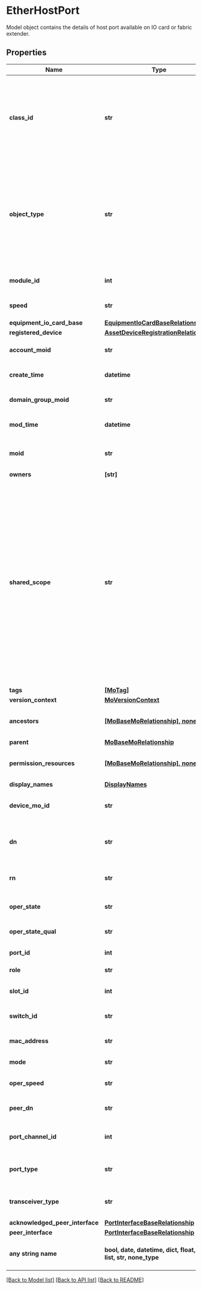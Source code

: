 # EtherHostPort

Model object contains the details of host port available on IO card or fabric extender.
## Properties
Name | Type | Description | Notes
------------ | ------------- | ------------- | -------------
**class_id** | **str** | The concrete type of this complex type. Its value must be the same as the &#39;objectType&#39; property. The OpenAPI document references this property as a discriminator value. | [readonly] 
**object_type** | **str** | The fully-qualified type of this managed object, i.e. the class name. This property is optional. The ObjectType is implied from the URL path. If specified, the value of objectType must match the class name specified in the URL path. | [readonly] 
**module_id** | **int** | Fabric extender identifier for this port. | [optional] 
**speed** | **str** | Host Port Speed of IO card or fabric extender. | [optional] [readonly] 
**equipment_io_card_base** | [**EquipmentIoCardBaseRelationship**](EquipmentIoCardBaseRelationship.md) |  | [optional] 
**registered_device** | [**AssetDeviceRegistrationRelationship**](AssetDeviceRegistrationRelationship.md) |  | [optional] 
**account_moid** | **str** | The Account ID for this managed object. | [optional] [readonly] 
**create_time** | **datetime** | The time when this managed object was created. | [optional] [readonly] 
**domain_group_moid** | **str** | The DomainGroup ID for this managed object. | [optional] [readonly] 
**mod_time** | **datetime** | The time when this managed object was last modified. | [optional] [readonly] 
**moid** | **str** | The unique identifier of this Managed Object instance. | [optional] 
**owners** | **[str]** |  | [optional] 
**shared_scope** | **str** | Intersight provides pre-built workflows, tasks and policies to end users through global catalogs. Objects that are made available through global catalogs are said to have a &#39;shared&#39; ownership. Shared objects are either made globally available to all end users or restricted to end users based on their license entitlement. Users can use this property to differentiate the scope (global or a specific license tier) to which a shared MO belongs. | [optional] [readonly] 
**tags** | [**[MoTag]**](MoTag.md) |  | [optional] 
**version_context** | [**MoVersionContext**](MoVersionContext.md) |  | [optional] 
**ancestors** | [**[MoBaseMoRelationship], none_type**](MoBaseMoRelationship.md) | An array of relationships to moBaseMo resources. | [optional] [readonly] 
**parent** | [**MoBaseMoRelationship**](MoBaseMoRelationship.md) |  | [optional] 
**permission_resources** | [**[MoBaseMoRelationship], none_type**](MoBaseMoRelationship.md) | An array of relationships to moBaseMo resources. | [optional] [readonly] 
**display_names** | [**DisplayNames**](DisplayNames.md) |  | [optional] 
**device_mo_id** | **str** | The database identifier of the registered device of an object. | [optional] [readonly] 
**dn** | **str** | The Distinguished Name unambiguously identifies an object in the system. | [optional] [readonly] 
**rn** | **str** | The Relative Name uniquely identifies an object within a given context. | [optional] [readonly] 
**oper_state** | **str** | Operational state of this port (enabled/disabled). | [optional] [readonly] 
**oper_state_qual** | **str** | Reason for this port&#39;s Operational state. | [optional] [readonly] 
**port_id** | **int** | Switch physical port identifier. | [optional] [readonly] 
**role** | **str** | The role assigned to this port. | [optional] [readonly] 
**slot_id** | **int** | Switch expansion slot module identifier. | [optional] [readonly] 
**switch_id** | **str** | Switch Identifier that is local to a cluster. | [optional] [readonly] 
**mac_address** | **str** | Mac Address of a port in the Fabric Interconnect. | [optional] [readonly] 
**mode** | **str** | Operating mode of this port. | [optional] [readonly] 
**oper_speed** | **str** | Current Operational speed for this port. | [optional] [readonly] 
**peer_dn** | **str** | PeerDn for ethernet physical port. | [optional] [readonly] 
**port_channel_id** | **int** | Port channel id for port channel created on FI switch. | [optional] [readonly] 
**port_type** | **str** | Defines the transport type for this port (ethernet OR fc). | [optional] [readonly] 
**transceiver_type** | **str** | Transceiver model attached to a port in the Fabric Interconnect. | [optional] [readonly] 
**acknowledged_peer_interface** | [**PortInterfaceBaseRelationship**](PortInterfaceBaseRelationship.md) |  | [optional] 
**peer_interface** | [**PortInterfaceBaseRelationship**](PortInterfaceBaseRelationship.md) |  | [optional] 
**any string name** | **bool, date, datetime, dict, float, int, list, str, none_type** | any string name can be used but the value must be the correct type | [optional]

[[Back to Model list]](../README.md#documentation-for-models) [[Back to API list]](../README.md#documentation-for-api-endpoints) [[Back to README]](../README.md)


